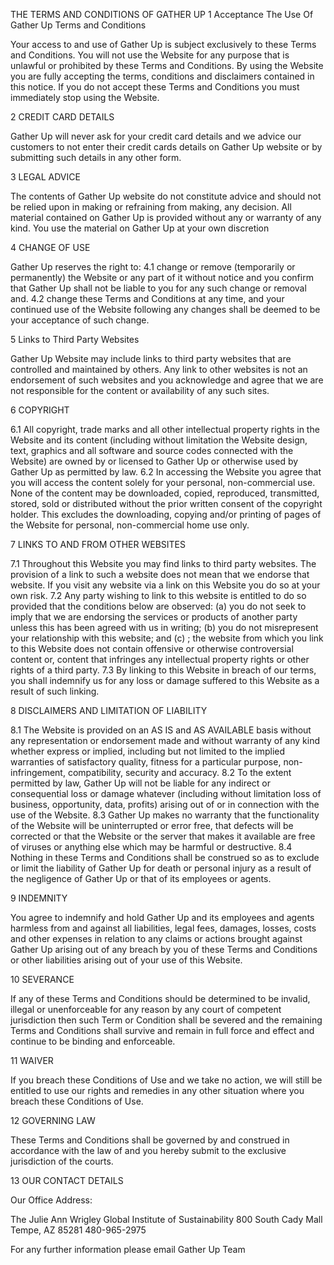THE TERMS AND CONDITIONS OF GATHER UP
1  Acceptance The Use Of Gather Up Terms and Conditions

Your access to and use of Gather Up is subject exclusively to these Terms and Conditions. You will not use the Website for any purpose that is unlawful or prohibited by these Terms and Conditions. By using the Website you are fully accepting the terms, conditions and disclaimers contained in this notice. If you do not accept these Terms and Conditions you must immediately stop using the Website.

2  CREDIT CARD DETAILS

Gather Up will never ask for your credit card details and we advice our customers to not enter their credit cards details on Gather Up website or by submitting such details in any other form.

3  LEGAL ADVICE

The contents of Gather Up website do not constitute advice and should not be relied upon in making or refraining from making, any decision. 
All material contained on Gather Up is provided without any or warranty of any kind. You use the material on Gather Up at your own discretion

4  CHANGE OF USE

Gather Up reserves the right to:
4.1  change or remove (temporarily or permanently) the Website or any part of it without notice and you confirm that Gather Up shall not be liable to you for any such change or removal and.
4.2  change these Terms and Conditions at any time, and your continued use of the Website following any changes shall be deemed to be your acceptance of such change.

5  Links to Third Party Websites

Gather Up Website may include links to third party websites that are controlled and maintained by others. Any link to other websites is not an endorsement of such websites and you acknowledge and agree that we are not responsible for the content or availability of any such sites.

6  COPYRIGHT

6.1  All copyright, trade marks and all other intellectual property rights in the Website and its content (including without limitation the Website design, text, graphics and all software and source codes connected with the Website) are owned by or licensed to Gather Up or otherwise used by Gather Up as permitted by law.
6.2  In accessing the Website you agree that you will access the content solely for your personal, non-commercial use. None of the content may be downloaded, copied, reproduced, transmitted, stored, sold or distributed without the prior written consent of the copyright holder. This excludes the downloading, copying and/or printing of pages of the Website for personal, non-commercial home use only.

7  LINKS TO AND FROM OTHER WEBSITES

7.1  Throughout this Website you may find links to third party websites. The provision of a link to such a website does not mean that we endorse that website. If you visit any website via a link on this Website you do so at your own risk.
7.2  Any party wishing to link to this website is entitled to do so provided that the conditions below are observed:
   (a)  you do not seek to imply that we are endorsing the services or products of another party unless this has been agreed with us in writing;
   (b)  you do not misrepresent your relationship with this website; and
   (c) ; the website from which you link to this Website does not contain offensive or otherwise controversial content or, content that infringes any intellectual property rights or other rights of a third party.
7.3  By linking to this Website in breach of our terms, you shall indemnify us for any loss or damage suffered to this Website as a result of such linking.

8   DISCLAIMERS AND LIMITATION OF LIABILITY

8.1  The Website is provided on an AS IS and AS AVAILABLE basis without any representation or endorsement made and without warranty of any kind whether express or implied, including but not limited to the implied warranties of satisfactory quality, fitness for a particular purpose, non-infringement, compatibility, security and accuracy.
8.2  To the extent permitted by law, Gather Up will not be liable for any indirect or consequential loss or damage whatever (including without limitation loss of business, opportunity, data, profits) arising out of or in connection with the use of the Website.
8.3  Gather Up makes no warranty that the functionality of the Website will be uninterrupted or error free, that defects will be corrected or that the Website or the server that makes it available are free of viruses or anything else which may be harmful or destructive.
8.4  Nothing in these Terms and Conditions shall be construed so as to exclude or limit the liability of Gather Up for death or personal injury as a result of the negligence of Gather Up or that of its employees or agents.

9  INDEMNITY

You agree to indemnify and hold Gather Up and its employees and agents harmless from and against all liabilities, legal fees, damages, losses, costs and other expenses in relation to any claims or actions brought against Gather Up arising out of any breach by you of these Terms and Conditions or other liabilities arising out of your use of this Website.

10  SEVERANCE

If any of these Terms and Conditions should be determined to be invalid, illegal or unenforceable for any reason by any court of competent jurisdiction then such Term or Condition shall be severed and the remaining Terms and Conditions shall survive and remain in full force and effect and continue to be binding and enforceable.

11  WAIVER

If you breach these Conditions of Use and we take no action, we will still be entitled to use our rights and remedies in any other situation where you breach these Conditions of Use.

12  GOVERNING LAW

These Terms and Conditions shall be governed by and construed in accordance with the law of and you hereby submit to the exclusive jurisdiction of the courts.

13  OUR CONTACT DETAILS

Our Office Address:

The Julie Ann Wrigley Global Institute of Sustainability
800 South Cady Mall
Tempe, AZ 85281
480-965-2975

For any further information please email Gather Up Team